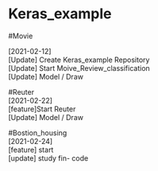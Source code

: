 # Keras_example   
      
#Movie   

[2021-02-12]   
[Update] Create Keras_example Repository   
[Update] Start Moive_Review_classification   
[Update] Model / Draw
   
   
#Reuter   
[2021-02-22]   
[feature]Start Reuter   
[Update] Model / Draw   
   
   
   
#Bostion_housing   
[2021-02-24]   
[feature] start   
[update] study fin- code
